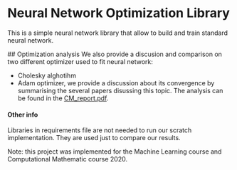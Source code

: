 # Neural Network Optimization Library
This is a simple neural network library that allow to build and train standard neural network.

## Optimization analysis
We also provide a discusion and comparison on two different optimizer used to fit neural network:
- Cholesky alghotihm
- Adam optimizer, we provide a discussion about its convergence by summarising the several papers disussing this topic.
The analysis can be found in the [CM_report.pdf](Reports/CM_report.pdf).

#### Other info
Libraries in requirements file are not needed to run our scratch implementation. They are used just to compare our results.

Note: this project was implemented for the Machine Learning course and Computational Mathematic course 2020.
